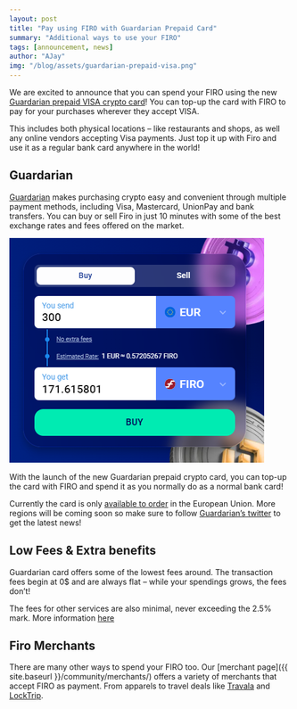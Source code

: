 ```yaml
---
layout: post
title: "Pay using FIRO with Guardarian Prepaid Card"
summary: "Additional ways to use your FIRO"
tags: [announcement, news]
author: "AJay"
img: "/blog/assets/guardarian-prepaid-visa.png"
---
```


We are excited to announce that you can spend your FIRO using the new [Guardarian prepaid VISA crypto card](https://guardarian.com/crypto-card)! You can top-up the card with FIRO to pay for your purchases wherever they accept VISA.

This includes both physical locations – like restaurants and shops, as well any online vendors accepting Visa payments. Just top it up with Firo and use it as a regular bank card anywhere in the world!

## Guardarian

[Guardarian](https://guardarian.com/) makes purchasing crypto easy and convenient through multiple payment methods, including Visa, Mastercard, UnionPay and bank transfers. You can buy or sell Firo in just 10 minutes with some of the best exchange rates and fees offered on the market.

![](/blog/assets/guardarian/guardarian-firo-swap.png)

With the launch of the new Guardarian prepaid crypto card, you can top-up the card with FIRO and spend it as you normally do as a normal bank card! 

Currently the card is only [available to order](https://guardarian.com/crypto-card) in the European Union. More regions will be coming soon so make sure to follow [Guardarian’s twitter](https://twitter.com/Guardarian_com) to get the latest news!

## Low Fees & Extra benefits

Guardarian card offers some of the lowest fees around. The transaction fees begin at 0$ and are always flat – while your spendings grows, the fees don’t!

The fees for other services are also minimal, never exceeding the 2.5% mark.
More information [here](https://guardarian.com/blog/guardarian-crypto-card-is-here/)

## Firo Merchants

There are many other ways to spend your FIRO too. Our [merchant page]({{ site.baseurl }}/community/merchants/) offers a variety of merchants that accept FIRO as payment. From apparels to travel deals like [Travala](https://www.travala.com/) and [LockTrip](https://locktrip.com/). 
